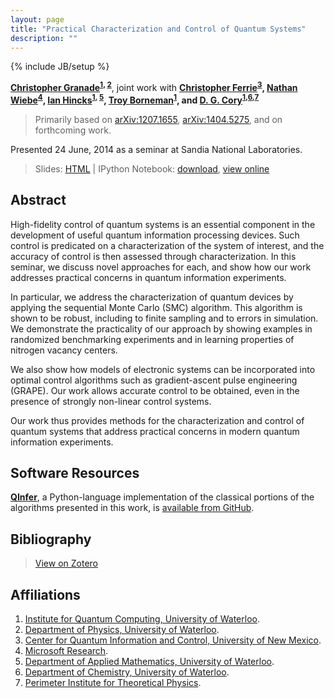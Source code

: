 ```yaml
---
layout: page
title: "Practical Characterization and Control of Quantum Systems"
description: ""
---
```

{% include JB/setup %}

**[Christopher Granade](/)<sup>[1](#affil-iqc), [2](#affil-uwphys)</sup>**,
joint work with
**[Christopher Ferrie](http://csferrie.com/)<sup>[3](#affil-cquic)</sup>,
[Nathan Wiebe](http://research.microsoft.com/en-us/people/nawiebe/)<sup>[4](#affil-msr)</sup>,
[Ian Hincks](https://services.iqc.uwaterloo.ca/people/profile/ihincks/)<sup>[1](#affil-iqc), [5](#affil-uwamath)</sup>,
[Troy Borneman](https://services.iqc.uwaterloo.ca/people/profile/tbornema/)<sup>[1](#affil-iqc)</sup>, and
[D. G. Cory](http://iqc.uwaterloo.ca/iqc-directory/dcory/)<sup>[1](#affil-iqc),[6](#affil-uwchem),[7](#affil-pi)</sup>**

 > Primarily based on [arXiv:1207.1655](https://scirate.com/arxiv/1207.1655), [arXiv:1404.5275](../../arb/), and on forthcoming work.
 
Presented 24 June, 2014 as a seminar at Sandia National Laboratories.

 > Slides: [HTML](slides.html) | IPython Notebook: [download](slides.ipynb), [view online](http://nbviewer.ipython.org/github/cgranade/cgranade.github.io/blob/master/research/talks/sandia-2014/slides.ipynb)

## Abstract ##

High-fidelity control of quantum systems is an essential component
in the development of useful quantum information processing devices.
Such control is predicated on a characterization of the system of
interest, and the accuracy of control is then assessed
through characterization.
In this seminar, we discuss novel approaches for each,
and show how our work addresses practical concerns
in quantum information experiments.

In particular, we address the characterization of quantum devices
by applying the sequential Monte Carlo (SMC) algorithm. This algorithm
is shown to be robust, including to finite sampling and to errors in simulation.
We demonstrate the practicality of our approach by showing examples
in randomized benchmarking experiments and in learning properties of nitrogen
vacancy centers.

We also show how models of electronic systems can be incorporated
into optimal control algorithms such as gradient-ascent pulse engineering
(GRAPE). Our work allows accurate control to be obtained, even in the
presence of strongly non-linear control systems.

Our work thus provides methods for the characterization and control
of quantum systems that address practical concerns in modern quantum information
experiments.

## Software Resources ##

[**QInfer**](https://github.com/csferrie/python-qinfer), a Python-language
implementation of the classical portions of the algorithms presented in this work, is
[available from GitHub](https://github.com/csferrie/python-qinfer).

## Bibliography ##

 > [View on Zotero](https://www.zotero.org/cgranade/items/collectionKey/VSWSNCCA)

## Affiliations ##


1. <a id="affil-iqc"></a>[Institute for Quantum Computing, University of Waterloo](http://iqc.uwaterloo.ca).
2. <a id="affil-uwphys"></a>[Department of Physics, University of Waterloo](https://uwaterloo.ca/physics-astronomy/).
3. <a id="affil-cquic"></a>[Center for Quantum Information and Control, University of New Mexico](http://physics.unm.edu/CQuIC/).
4. <a id="affil-msr"></a>[Microsoft Research](http://research.microsoft.com/en-us/).
5. <a id="affil-uwamath"></a>[Department of Applied Mathematics, University of Waterloo](https://math.uwaterloo.ca/applied-mathematics/home).
6. <a id="affil-uwchem"></a>[Department of Chemistry, University of Waterloo](https://uwaterloo.ca/chemistry/).
7. <a id="affil-pi"></a>[Perimeter Institute for Theoretical Physics](http://www.perimeterinstitute.ca/).

